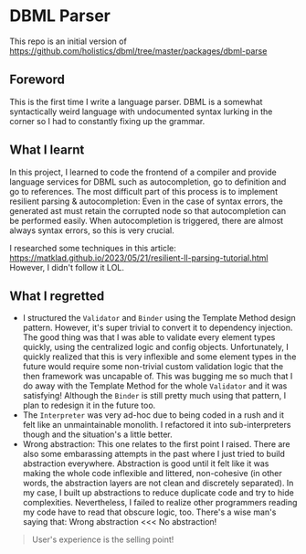# DBML Parser
This repo is an initial version of https://github.com/holistics/dbml/tree/master/packages/dbml-parse

## Foreword
This is the first time I write a language parser.
DBML is a somewhat syntactically weird language with undocumented syntax lurking in the corner so I had to constantly fixing up the grammar.

## What I learnt
In this project, I learned to code the frontend of a compiler and provide language services for DBML such as autocompletion, go to definition and go to references.
The most difficult part of this process is to implement resilient parsing & autocompletion: Even in the case of syntax errors, the generated ast must retain the corrupted node so that autocompletion can be performed easily. When autocompletion is triggered, there are almost always syntax errors, so this is very crucial.

I researched some techniques in this article: https://matklad.github.io/2023/05/21/resilient-ll-parsing-tutorial.html
However, I didn't follow it LOL.

## What I regretted
* I structured the `Validator` and `Binder` using the Template Method design pattern. However, it's super trivial to convert it to dependency injection.
  The good thing was that I was able to validate every element types quickly, using the centralized logic and config objects.
  Unfortunately, I quickly realized that this is very inflexible and some element types in the future would require some non-trivial custom validation logic that the then framework was uncapable of.
  This was bugging me so much that I do away with the Template Method for the whole `Validator` and it was satisfying!
  Although the `Binder` is still pretty much using that pattern, I plan to redesign it in the future too.
* The `Interpreter` was very ad-hoc due to being coded in a rush and it felt like an unmaintainable monolith. I refactored it into sub-interpreters though and the situation's a little better.
* Wrong abstraction: This one relates to the first point I raised. There are also some embarassing attempts in the past where I just tried to build abstraction everywhere. Abstraction is good until it felt like it was making the whole code inflexible and littered, non-cohesive (in other words, the abstraction layers are not clean and discretely separated). In my case, I built up abstractions to reduce duplicate code and try to hide complexities. Nevertheless, I failed to realize other programmers reading my code have to read that obscure logic, too.
  There's a wise man's saying that: Wrong abstraction <<< No abstraction!
> User's experience is the selling point!
  
  
